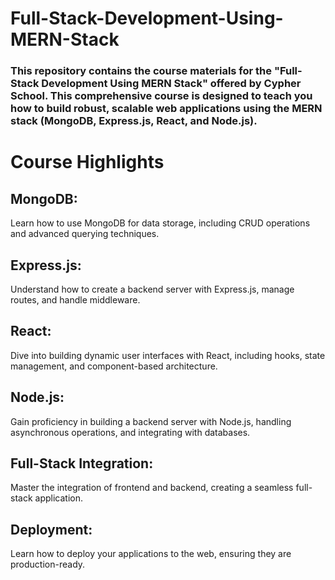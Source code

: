 # Full-Stack-Development-Using-MERN-Stack
### This repository contains the course materials for the "Full-Stack Development Using MERN Stack" offered by Cypher School. This comprehensive course is designed to teach you how to build robust, scalable web applications using the MERN stack (MongoDB, Express.js, React, and Node.js).

# Course Highlights
## MongoDB:
 Learn how to use MongoDB for data storage, including CRUD operations and advanced querying techniques.

## Express.js:
 Understand how to create a backend server with Express.js, manage routes, and handle middleware.

## React:
 Dive into building dynamic user interfaces with React, including hooks, state management, and component-based architecture.

## Node.js:
 Gain proficiency in building a backend server with Node.js, handling asynchronous operations, and integrating with databases.

## Full-Stack Integration:
 Master the integration of frontend and backend, creating a seamless full-stack application.

## Deployment:
 Learn how to deploy your applications to the web, ensuring they are production-ready.
